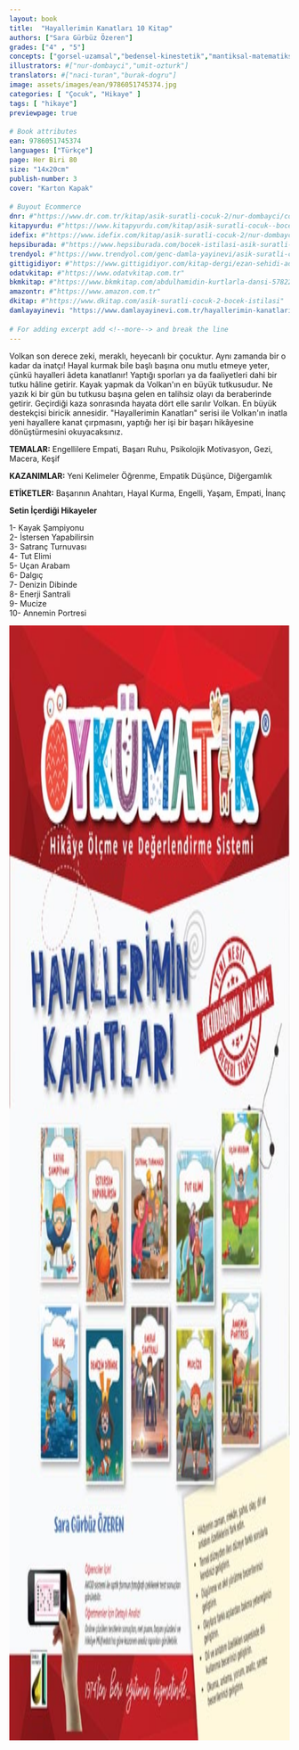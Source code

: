 ```yaml
---
layout: book
title:  "Hayallerimin Kanatları 10 Kitap"
authors: ["Sara Gürbüz Özeren"]
grades: ["4" , "5"]
concepts: ["gorsel-uzamsal","bedensel-kinestetik","mantiksal-matematiksel","icsel","doga"]
illustrators: #["nur-dombayci","umit-ozturk"]
translators: #["naci-turan","burak-dogru"]
image: assets/images/ean/9786051745374.jpg
categories: [ "Çocuk", "Hikaye" ]
tags: [ "hikaye"]
previewpage: true

# Book attributes
ean: 9786051745374
languages: ["Türkçe"]
page: Her Biri 80
size: "14x20cm"
publish-number: 3
cover: "Karton Kapak"

# Buyout Ecommerce
dnr: #"https://www.dr.com.tr/kitap/asik-suratli-cocuk-2/nur-dombayci/cocuk-ve-genclik/genclik-10-yas/roman-oyku/urunno=0001812298001"
kitapyurdu: #"https://www.kitapyurdu.com/kitap/asik-suratli-cocuk--bocek-istilasi/502836.html&filter_name=As%C4%B1k+Suratl%C4%B1+%C3%87ocuk"
idefix: #"https://www.idefix.com/kitap/asik-suratli-cocuk-2/nur-dombayci/cocuk-ve-genclik/genclik-10-yas/roman-oyku/urunno=0001812298001"
hepsiburada: #"https://www.hepsiburada.com/bocek-istilasi-asik-suratli-cocuk-ve-onu-etkilemeyen-siradisi-olaylar-2-p-HBV00000OAK7R"
trendyol: #"https://www.trendyol.com/genc-damla-yayinevi/asik-suratli-cocuk-2-p-31619556"
gittigidiyor: #"https://www.gittigidiyor.com/kitap-dergi/ezan-sehidi-adnan-menderes_pdp_732728793"
odatvkitap: #"https://www.odatvkitap.com.tr"
bkmkitap: #"https://www.bkmkitap.com/abdulhamidin-kurtlarla-dansi-578226"
amazontr: #"https://www.amazon.com.tr"
dkitap: #"https://www.dkitap.com/asik-suratli-cocuk-2-bocek-istilasi"
damlayayinevi: "https://www.damlayayinevi.com.tr/hayallerimin-kanatlari-10-kitap-hds"

# For adding excerpt add <!--more--> and break the line
---
```

Volkan son derece zeki, meraklı, heyecanlı bir çocuktur.
Aynı zamanda bir o kadar da inatçı!
Hayal kurmak bile başlı başına onu mutlu etmeye yeter, çünkü hayalleri âdeta kanatlanır!
Yaptığı sporları ya da faaliyetleri dahi bir tutku hâline getirir.
Kayak yapmak da Volkan'ın en büyük tutkusudur.
Ne yazık ki bir gün bu tutkusu başına gelen en talihsiz olayı da beraberinde getirir.
Geçirdiği kaza sonrasında hayata dört elle sarılır Volkan.
En büyük destekçisi biricik annesidir.
"Hayallerimin Kanatları" serisi ile Volkan'ın inatla yeni hayallere kanat çırpmasını, yaptığı her işi bir başarı hikâyesine dönüştürmesini okuyacaksınız.

**TEMALAR:** Engellilere Empati, Başarı Ruhu, Psikolojik Motivasyon, Gezi, Macera, Keşif

**KAZANIMLAR:** Yeni Kelimeler Öğrenme, Empatik Düşünce, Diğergamlık

**ETİKETLER:** Başarının Anahtarı, Hayal Kurma, Engelli, Yaşam, Empati, İnanç

**Setin İçerdiği Hikayeler**

1- Kayak Şampiyonu<br>
2- İstersen Yapabilirsin<br>
3- Satranç Turnuvası<br>
4- Tut Elimi<br>
5- Uçan Arabam<br>
6- Dalgıç<br>
7- Denizin Dibinde<br>
8- Enerji Santrali<br>
9- Mucize<br>
10- Annemin Portresi

<img style="height: 50vh" src="/assets/images/ean/8697911200906.jpg" alt="">
<!--more--> 

